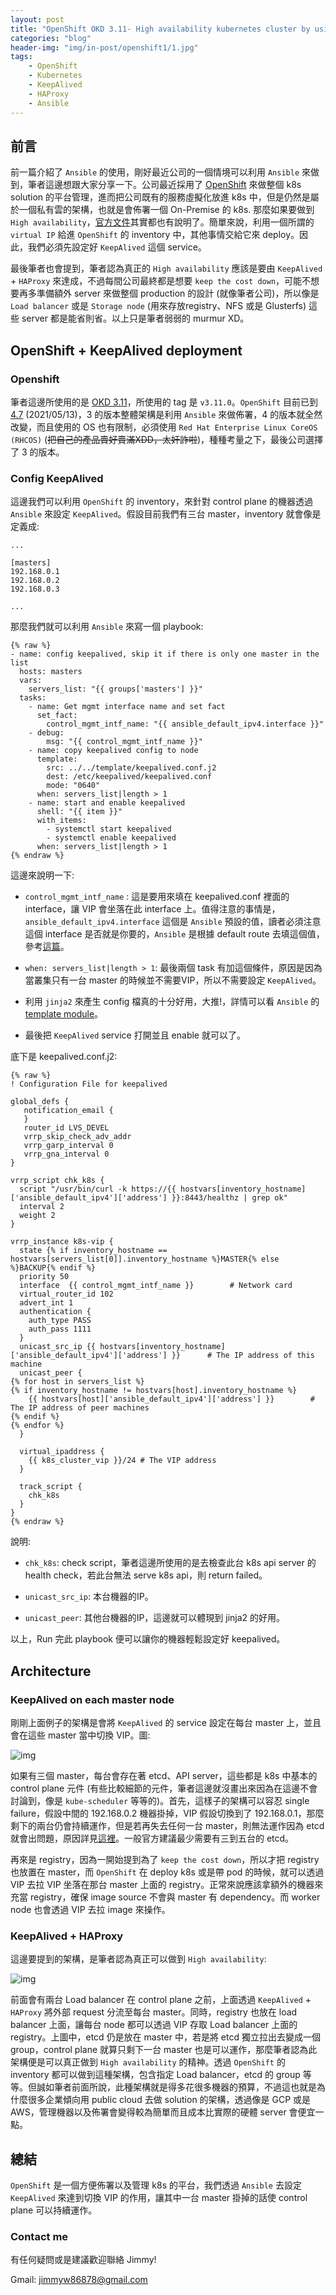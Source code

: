 ```yaml
---
layout: post
title: "OpenShift OKD 3.11- High availability kubernetes cluster by using Keepalived"
categories: "blog"
header-img: "img/in-post/openshift1/1.jpg"
tags:
    - OpenShift
    - Kubernetes
    - KeepAlived
    - HAProxy
    - Ansible
---
```


## 前言

前一篇介紹了 `Ansible` 的使用，剛好最近公司的一個情境可以利用 `Ansible` 來做到，筆者這邊想跟大家分享一下。公司最近採用了 [OpenShift](https://www.openshift.com/) 來做整個 k8s solution 的平台管理，進而把公司既有的服務虛擬化放進 k8s 中，但是仍然是屬於一個私有雲的架構，也就是會佈署一個 On-Premise 的 k8s. 那麼如果要做到 `High availability`，[官方文件](https://docs.openshift.com/container-platform/3.11/admin_guide/high_availability.html)其實都也有說明了。簡單來說，利用一個所謂的 `virtual IP` 給進 `OpenShift` 的 inventory 中，其他事情交給它來 deploy。因此，我們必須先設定好 `KeepAlived` 這個 service。

最後筆者也會提到，筆者認為真正的 `High availability` 應該是要由 `KeepAlived` + `HAProxy` 來達成，不過每間公司最終都是想要 `keep the cost down`，可能不想要再多準備額外 server 來做整個 production 的設計 (就像筆者公司)，所以像是 `Load balancer` 或是 `Storage node` (用來存放registry、NFS 或是 Glusterfs) 這些 server 都是能省則省。以上只是筆者弱弱的 murmur XD。

## OpenShift + KeepAlived deployment

### Openshift

筆者這邊所使用的是 [OKD 3.11](https://github.com/openshift/openshift-ansible)，所使用的 tag 是 `v3.11.0`。`OpenShift` 目前已到 [4.7](https://docs.openshift.com/container-platform/4.7/release_notes/ocp-4-7-release-notes.html) (2021/05/13)，3 的版本整體架構是利用 `Ansible` 來做佈署，4 的版本就全然改變，而且使用的 OS 也有限制，必須使用 `Red Hat Enterprise Linux CoreOS (RHCOS)` (~~把自己的產品賣好賣滿XDD，太奸詐啦~~)，種種考量之下，最後公司選擇了 3 的版本。

### Config KeepAlived

這邊我們可以利用 `OpenShift` 的 inventory，來針對 control plane 的機器透過 `Ansible` 來設定 `KeepAlived`。假設目前我們有三台 master，inventory 就會像是定義成:

```
...

[masters]
192.168.0.1
192.168.0.2
192.168.0.3

...
```

那麼我們就可以利用 `Ansible` 來寫一個 playbook:

```
{% raw %}
- name: config keepalived, skip it if there is only one master in the list
  hosts: masters
  vars:
    servers_list: "{{ groups['masters'] }}"
  tasks:
    - name: Get mgmt interface name and set fact
      set_fact:
        control_mgmt_intf_name: "{{ ansible_default_ipv4.interface }}"
    - debug:
        msg: "{{ control_mgmt_intf_name }}"
    - name: copy keepalived config to node
      template:
        src: ../../template/keepalived.conf.j2
        dest: /etc/keepalived/keepalived.conf
        mode: "0640"
      when: servers_list|length > 1
    - name: start and enable keepalived
      shell: "{{ item }}"
      with_items:
        - systemctl start keepalived
        - systemctl enable keepalived
      when: servers_list|length > 1
{% endraw %}
```

這邊來說明一下:

- `control_mgmt_intf_name` : 這是要用來填在 keepalived.conf 裡面的 interface，讓 VIP 會坐落在此 interface 上。值得注意的事情是，`ansible_default_ipv4.interface` 這個是 `Ansible` 預設的值，讀者必須注意這個 interface 是否就是你要的，`Ansible` 是根據 default route 去填這個值，參考[這篇](https://medium.com/opsops/ansible-default-ipv4-is-not-what-you-think-edb8ab154b10)。

- `when: servers_list|length > 1`: 最後兩個 task 有加這個條件，原因是因為當叢集只有一台 master 的時候並不需要VIP，所以不需要設定 `KeepAlived`。

- 利用 `jinja2` 來產生 config 檔真的十分好用，大推!，詳情可以看 `Ansible` 的 [template module](https://docs.ansible.com/ansible/latest/collections/ansible/builtin/template_module.html)。

- 最後把 `KeepAlived` service 打開並且 enable 就可以了。

底下是 keepalived.conf.j2:

```
{% raw %}
! Configuration File for keepalived

global_defs {
   notification_email {
   }
   router_id LVS_DEVEL
   vrrp_skip_check_adv_addr
   vrrp_garp_interval 0
   vrrp_gna_interval 0
}

vrrp_script chk_k8s {
  script "/usr/bin/curl -k https://{{ hostvars[inventory_hostname]['ansible_default_ipv4']['address'] }}:8443/healthz | grep ok"
  interval 2
  weight 2
}

vrrp_instance k8s-vip {
  state {% if inventory_hostname == hostvars[servers_list[0]].inventory_hostname %}MASTER{% else %}BACKUP{% endif %} 
  priority 50
  interface  {{ control_mgmt_intf_name }}        # Network card
  virtual_router_id 102
  advert_int 1
  authentication {
    auth_type PASS
    auth_pass 1111
  }
  unicast_src_ip {{ hostvars[inventory_hostname]['ansible_default_ipv4']['address'] }}      # The IP address of this machine
  unicast_peer {
{% for host in servers_list %}
{% if inventory_hostname != hostvars[host].inventory_hostname %}
    {{ hostvars[host]['ansible_default_ipv4']['address'] }}        # The IP address of peer machines
{% endif %}
{% endfor %}
  }

  virtual_ipaddress {
    {{ k8s_cluster_vip }}/24 # The VIP address
  }

  track_script {
    chk_k8s
  }
}
{% endraw %}
```

說明:

- `chk_k8s`: check script，筆者這邊所使用的是去檢查此台 k8s api server 的 health check，若此台無法 serve k8s api，則 return failed。

- `unicast_src_ip`: 本台機器的IP。

- `unicast_peer`: 其他台機器的IP，這邊就可以體現到 jinja2 的好用。

以上，Run 完此 playbook 便可以讓你的機器輕鬆設定好 keepalived。

## Architecture

### KeepAlived on each master node

剛剛上面例子的架構是會將 `KeepAlived` 的 service 設定在每台 master 上，並且會在這些 master 當中切換 VIP。圖:

![img](/img/in-post/openshift1/2.PNG)

如果有三個 master，每台會存在著 etcd、API server，這些都是 k8s 中基本的 control plane 元件 (有些比較細節的元件，筆者這邊就沒畫出來因為在這邊不會討論到，像是 `kube-scheduler` 等等的)。首先，這樣子的架構可以容忍 single failure，假設中間的 192.168.0.2 機器掛掉，VIP 假設切換到了 192.168.0.1，那麼剩下的兩台仍會持續運作，但是若再失去任何一台 master，則無法運作因為 etcd 就會出問題，原因詳見[這裡](https://kubernetes.io/docs/tasks/administer-cluster/configure-upgrade-etcd/#scaling-up-etcd-clusters)。一般官方建議最少需要有三到五台的 etcd。

再來是 registry，因為一開始提到為了 `keep the cost down`，所以才把 registry 也放置在 master，而 `OpenShift` 在 deploy k8s 或是帶 pod 的時候，就可以透過 VIP 去拉 VIP 坐落在那台 master 上面的 registry。正常來說應該拿額外的機器來充當 registry，確保 image source 不會與 master 有 dependency。而 worker node 也會透過 VIP 去拉 image 來操作。

### KeepAlived + HAProxy

這邊要提到的架構，是筆者認為真正可以做到 `High availability`:

![img](/img/in-post/openshift1/3.PNG)

前面會有兩台 Load balancer 在 control plane 之前，上面透過 `KeepAlived` + `HAProxy` 將外部 request 分流至每台 master。同時，registry 也放在 load balancer 上面，讓每台 node 都可以透過 VIP 存取 Load balancer 上面的 registry。上圖中，etcd 仍是放在 master 中，若是將 etcd 獨立拉出去變成一個 group，control plane 就算只剩下一台 master 也是可以運作，那麼筆者認為此架構便是可以真正做到 `High availability` 的精神。透過 `OpenShift` 的 inventory 都可以做到這種架構，包含指定 Load balancer，etcd 的 group 等等。但誠如筆者前面所說，此種架構就是得多花很多機器的預算，不過這也就是為什麼很多企業傾向用 public cloud 去做 solution 的架構，透過像是 GCP 或是 AWS，管理機器以及佈署會變得較為簡單而且成本比實際的硬體 server 會便宜一點。


## 總結

`OpenShift` 是一個方便佈署以及管理 k8s 的平台，我們透過 `Ansible` 去設定 `KeepAlived` 來達到切換 VIP 的作用，讓其中一台 master 掛掉的話使 control plane 可以持續運作。

### Contact me

有任何疑問或是建議歡迎聯絡 Jimmy!

Gmail: jimmyw86878@gmail.com



